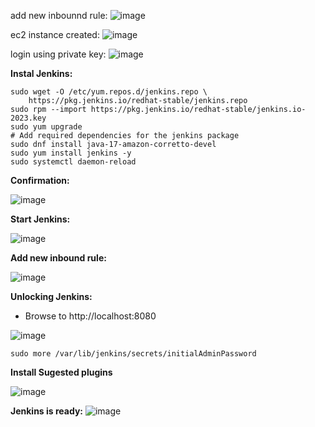 add new inbounnd rule:
![image](https://github.com/user-attachments/assets/d02e377b-7cc6-4ef1-9cf0-92a95f5098fe)

ec2 instance created:
![image](https://github.com/user-attachments/assets/12db5de5-e85e-4549-80c4-e1b947851b94)

login using private key:
![image](https://github.com/user-attachments/assets/cd5a3c9d-4ddc-4b2f-aa82-a6c2623abcbf)

**Instal Jenkins:**

```
sudo wget -O /etc/yum.repos.d/jenkins.repo \
    https://pkg.jenkins.io/redhat-stable/jenkins.repo
sudo rpm --import https://pkg.jenkins.io/redhat-stable/jenkins.io-2023.key
sudo yum upgrade
# Add required dependencies for the jenkins package
sudo dnf install java-17-amazon-corretto-devel
sudo yum install jenkins -y
sudo systemctl daemon-reload
```

**Confirmation:**

![image](https://github.com/user-attachments/assets/55ed210f-e912-4537-9be2-1d041b3c0aa0)

**Start Jenkins:**

![image](https://github.com/user-attachments/assets/52949056-4fe0-49a8-b174-be599981baa6)


**Add new inbound rule:**

![image](https://github.com/user-attachments/assets/8005981d-fd80-440c-a85f-43593eb19f41)

**Unlocking Jenkins:**

- Browse to http://localhost:8080 

![image](https://github.com/user-attachments/assets/31da589d-575e-46db-801d-7c49ff44f6a0)


```
sudo more /var/lib/jenkins/secrets/initialAdminPassword
```

**Install Sugested plugins**

![image](https://github.com/user-attachments/assets/e05695d3-ce0d-43ea-a5a4-82dcd870cf1f)


**Jenkins is ready:**
![image](https://github.com/user-attachments/assets/2abb0a25-f1fd-4398-84b8-12d23818520a)

